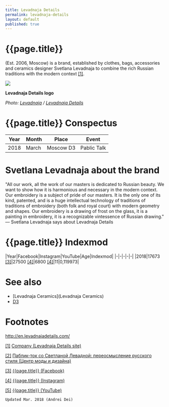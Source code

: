 ```yaml
---
title: Levadnaja Details
permalink: levadnaja-details
layout: default
published: true
---
```


# {{page.title}}

(Est. 2006, Moscow) is a brand, established by clothes, bags, accessories and ceramics designer Svetlana Levadnaja to combine the rich Russian traditions with the modern context <span id="a1">[\[1\]](#f1)</span>.

![](http://en.levadnajadetails.com/d/1771324/d/logo_0.png)

**Levadnaja Details logo**

*Photo: [Levadnaja](index) / [Levadnaja Details](index)*

# {{page.title}} Conspectus

|Year|Month|Place|Event|
|-|-|-|-|
|2018|March|Moscow D3|Pablic Talk|


# Svetlana Levadnaja about the brand 

"All our work, all the work of our masters is dedicated to Russian beauty. We want to show how it is harmonious and necessary in the modern context. Our embroidery is a subject of pride of our masters. It is the only one of its kind, patented, and is a huge intellectual technology of traditions of traditions of embroidery (both folk and royal court) with modern geometry and shapes. Our embroidery is a drawing of frost on the glass, it is a painting in embroidery, it is a recognizable vintessence of Russian drawing." — Svetlana Levadnaja says about Levadnaja Details


# {{page.title}} Indexmod

|Year|Facebook|Instagram|YouTube|Age|Indexmod|
|-|-|-|-|-|
|2018|17673 <span id="a3">[\[3\]](#f3)</span>|27500 <span id="a4">[\[4\]](#f4)</span>|6800 <span id="a4">[\[4\]](#f4)</span>|11|0,119973|


# See also

+ [Levadnaja Ceramics](Levadnaja Ceramics)
+ [D3](D3)

# Footnotes

http://en.levadnajadetails.com/

[[1]](#a1) <span id="f1"></span> [Company (Levadnaja Details site)](http://en.levadnajadetails.com/)

[[2]](#a2) <span id="f2"></span> [Паблик-ток со Светланой Левадной: переосмысление русского стиля (Центр моды и дизайна)](http://www.d3centre.ru/)

[[3]](#a3) <span id="f3"></span> [{{page.title}} (Facebook)](https://www.facebook.com/Levadnaja-Details-476586179036034/)

[[4]](#a4) <span id="f4"></span> [{{page.title}} (Instagram)](https://www.instagram.com/levadnajadetails/?hl=ru)

[[5]](#a5) <span id="f5"></span> [{{page.title}} (YouTube)](https://www.youtube.com/channel/UCko1ZlAIcKPUiHcugwB90ew/featured)

`Updated Mar. 2018 (Andrei Dei)`

